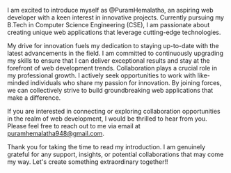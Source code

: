 I am excited to introduce myself as @PuramHemalatha, an aspiring web developer with a keen interest in innovative projects. Currently pursuing my B.Tech in Computer Science Engineering (CSE), I am passionate about creating unique web applications that leverage cutting-edge technologies.

My drive for innovation fuels my dedication to staying up-to-date with the latest advancements in the field. I am committed to continuously upgrading my skills to ensure that I can deliver exceptional results and stay at the forefront of web development trends.
Collaboration plays a crucial role in my professional growth. I actively seek opportunities to work with like-minded individuals who share my passion for innovation. By joining forces, we can collectively strive to build groundbreaking web applications that make a difference.

If you are interested in connecting or exploring collaboration opportunities in the realm of web development, I would be thrilled to hear from you. Please feel free to reach out to me via email at puramhemalatha948@gmail.com.

Thank you for taking the time to read my introduction. I am genuinely grateful for any support, insights, or potential collaborations that may come my way. Let's create something extraordinary together!!
